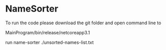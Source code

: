 # NameSorter

To run the code please download the git folder and open command line to 

MainProgram/bin/release/netcoreapp3.1

run
name-sorter ./unsorted-names-list.txt
